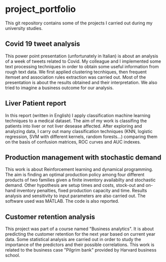 # project_portfolio
This git repository contains some of the projects I carried out during my university studies.
## Covid 19 tweet analysis
This power point presentation (unfortunately in Italian) is about an analysis of a week of tweets related to Covid. My colleague and I implemented some text processing techniques in order to obtain some useful information from rough text data. We first applied clustering tecnhiques, then frequent itemset and association rules extraction was carried out. Most of the presentation is about the results obtained and their interpretation. We also tried to imagine a business outcome for our analysis.
## Liver Patient report
In this report (written in English) I apply classification machine learning techniques to a medical dataset. The aim of my work is classifing the patients into liver or not liver desease affected. After exploring and analyzing data, I carry out many classification techniques (KNN, logistic regression, SVM with different kernels, random forests...) comparing them on the basis of confusion matrices, ROC curves and AUC indexes.
## Production management with stochastic demand
This work is about Reinforcement learning and dynamical programming. The aim is finding an optimal production policy among four different products of two families given a finite inventory availabilty and stochastic demand. Other hypothesis are setup times and costs, stock-out and on-hand inventory penalties, fixed production capacity and time. Results analysis and sensitivity to input parameters are also carried out. The software used was MATLAB. The code is also reported. 
## Customer retention analysis
This project was part of a course named "Business analytics". It is about predicting the customer retention for the next year based on current year data. Some statistical analysis are carried out in order to study the importance of the predictors and their possible correlations. This work is related to the business case "Pilgrim bank" provided by Harvard business school.
